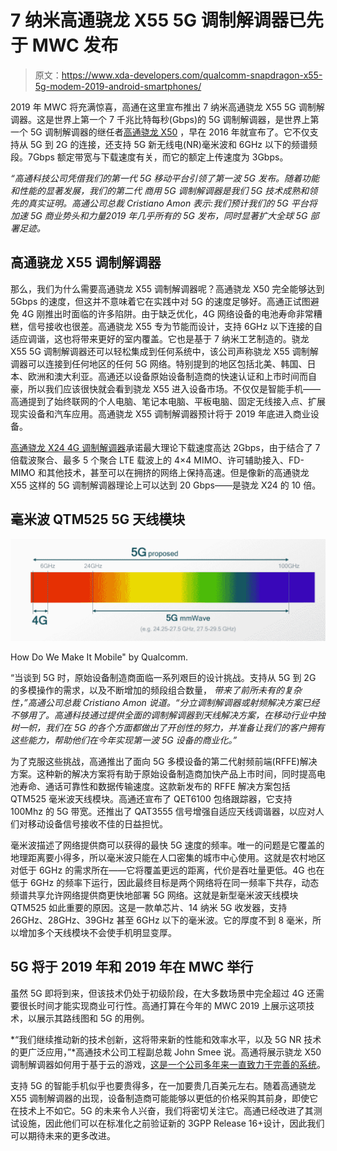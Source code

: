 # 7 纳米高通骁龙 X55 5G 调制解调器已先于 MWC 发布

> 原文：<https://www.xda-developers.com/qualcomm-snapdragon-x55-5g-modem-2019-android-smartphones/>

2019 年 MWC 将充满惊喜，高通在这里宣布推出 7 纳米高通骁龙 X55 5G 调制解调器。这是世界上第一个 7 千兆比特每秒(Gbps)的 5G 调制解调器，是世界上第一个 5G 调制解调器的继任者[高通骁龙 X50](https://www.xda-developers.com/qualcomm-announces-x16-and-x50-modems-for-next-generation-snapdragon-8xx-devices-and-5g-connectivity/) ，早在 2016 年就宣布了。它不仅支持从 5G 到 2G 的连接，还支持 5G 新无线电(NR)毫米波和 6GHz 以下的频谱频段。7Gbps 额定带宽与下载速度有关，而它的额定上传速度为 3Gbps。

*“高通科技公司凭借我们的第一代* *5G 移动平台引领了第一波 5G 发布。随着功能和性能的显著发展，我们的第二代* *商用 5G 调制解调器是我们 5G* *技术成熟和领先的真实证明。高通公司总裁 Cristiano Amon 表示:*我们预计我们的 5G 平台将加速 5G 商业势头和力量*2019 年几乎所有的 5G 发布，同时显著扩大全球 5G 部署足迹。*

## 高通骁龙 X55 调制解调器

那么，我们为什么需要高通骁龙 X55 调制解调器呢？高通骁龙 X50 完全能够达到 5Gbps 的速度，但这并不意味着它在实践中对 5G 的速度足够好。高通正试图避免 4G 刚推出时面临的许多陷阱。由于缺乏优化，4G 网络设备的电池寿命非常糟糕，信号接收也很差。高通骁龙 X55 专为节能而设计，支持 6GHz 以下连接的自适应调谐，这也将带来更好的室内覆盖。它也是基于 7 纳米工艺制造的。骁龙 X55 5G 调制解调器还可以轻松集成到任何系统中，该公司声称骁龙 X55 调制解调器可以连接到任何地区的任何 5G 网络。特别提到的地区包括北美、韩国、日本、欧洲和澳大利亚。高通还以设备原始设备制造商的快速认证和上市时间而自豪，所以我们应该很快就会看到骁龙 X55 进入设备市场。不仅仅是智能手机——高通提到了始终联网的个人电脑、笔记本电脑、平板电脑、固定无线接入点、扩展现实设备和汽车应用。高通骁龙 X55 调制解调器预计将于 2019 年底进入商业设备。

[高通骁龙 X24 4G 调制解调器](https://www.xda-developers.com/qualcomm-x24-modem/)承诺最大理论下载速度高达 2Gbps，由于结合了 7 倍载波聚合、最多 5 个聚合 LTE 载波上的 4×4 MIMO、许可辅助接入、FD-MIMO 和其他技术，甚至可以在拥挤的网络上保持高速。但是像新的高通骁龙 X55 这样的 5G 调制解调器理论上可以达到 20 Gbps——是骁龙 X24 的 10 倍。

## 毫米波 QTM525 5G 天线模块

 <picture>![5G Frequencies](img/219b499c6652a555067b847c24aeeeec.png)</picture> 

How Do We Make It Mobile" by Qualcomm.

“当谈到 5G 时，原始设备制造商面临一系列艰巨的设计挑战。支持从 5G 到 2G 的多模操作的需求，以及不断增加的频段组合数量， *带来了前所未有的复杂性，”*高通公司总裁 Cristiano Amon 说道。*“分立调制解调器或射频解决方案已经不够用了。高通科技通过提供全面的调制解调器到天线解决方案，在移动行业中独树一帜，我们在 5G 的各个方面都做出了开创性的努力，并准备让我们的客户拥有这些能力，帮助他们在今年实现第一波 5G 设备的商业化。”*

为了克服这些挑战，高通推出了面向 5G 多模设备的第二代射频前端(RFFE)解决方案。这种新的解决方案将有助于原始设备制造商加快产品上市时间，同时提高电池寿命、通话可靠性和数据传输速度。这款新发布的 RFFE 解决方案包括 QTM525 毫米波天线模块。高通还宣布了 QET6100 包络跟踪器，它支持 100Mhz 的 5G 带宽。还推出了 QAT3555 信号增强自适应天线调谐器，以应对人们对移动设备信号接收不佳的日益担忧。

毫米波描述了网络提供商可以获得的最快 5G 速度的频率。唯一的问题是它覆盖的地理距离要小得多，所以毫米波只能在人口密集的城市中心使用。这就是农村地区对低于 6GHz 的需求所在——它将覆盖更远的距离，代价是吞吐量更低。4G 也在低于 6GHz 的频率下运行，因此最终目标是两个网络将在同一频率下共存，动态频谱共享允许网络提供商更快地部署 5G 网络。这就是新型毫米波天线模块 QTM525 如此重要的原因。这是一款单芯片、14 纳米 5G 收发器，支持 26GHz、28GHz、39GHz 甚至 6GHz 以下的毫米波。它的厚度不到 8 毫米，所以增加多个天线模块不会使手机明显变厚。

## 5G 将于 2019 年和 2019 年在 MWC 举行

虽然 5G 即将到来，但该技术仍处于初级阶段，在大多数场景中完全超过 4G 还需要很长时间才能实现商业可行性。高通打算在今年的 MWC 2019 上展示这项技术，以展示其路线图和 5G 的用例。

*“我们继续推动新的技术创新，这将带来新的性能和效率水平，以及 5G NR 技术的更广泛应用，”*高通技术公司工程副总裁 John Smee 说。高通将展示骁龙 X50 调制解调器如何用于基于云的游戏，[这是一个公司多年来一直致力于完善的系统](https://www.xda-developers.com/googles-cloud-gaming-platform-youtube-integration/)。

支持 5G 的智能手机似乎也要贵得多，在一加要贵几百美元左右。随着高通骁龙 X55 调制解调器的出现，设备制造商可能能够以更低的价格采购其前身，即使它在技术上不如它。5G 的未来令人兴奋，我们将密切关注它。高通已经改进了其测试设施，因此他们可以在标准化之前验证新的 3GPP Release 16+设计，因此我们可以期待未来的更多改进。